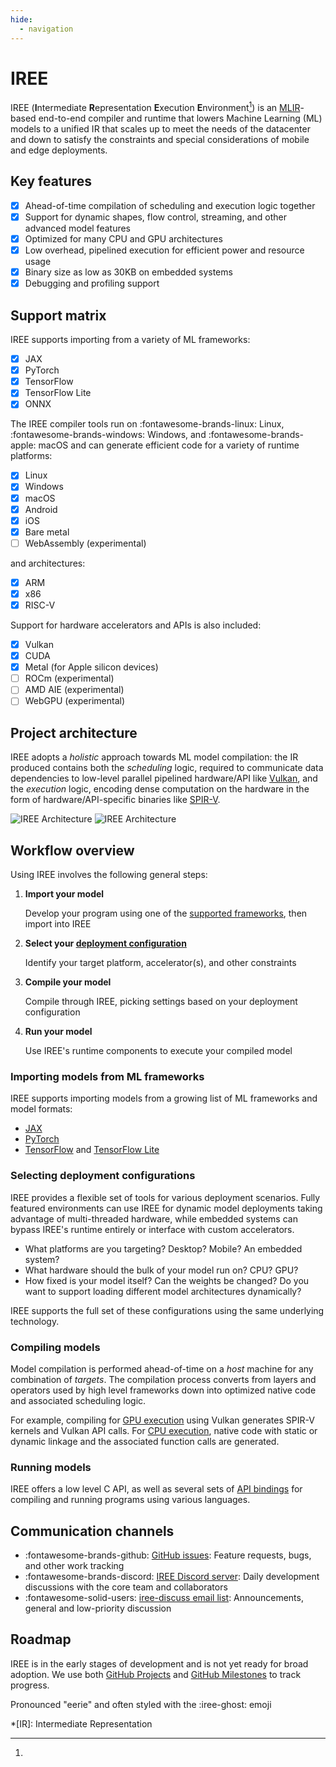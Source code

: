 ```yaml
---
hide:
  - navigation
---
```


# IREE

IREE (**I**ntermediate **R**epresentation **E**xecution **E**nvironment[^1]) is
an [MLIR](https://mlir.llvm.org/)-based end-to-end compiler and runtime that
lowers Machine Learning (ML) models to a unified IR that scales up to meet the
needs of the datacenter and down to satisfy the constraints and special
considerations of mobile and edge deployments.

## Key features

- [x] Ahead-of-time compilation of scheduling and execution logic together
- [x] Support for dynamic shapes, flow control, streaming, and other advanced
      model features
- [x] Optimized for many CPU and GPU architectures
- [x] Low overhead, pipelined execution for efficient power and resource usage
- [x] Binary size as low as 30KB on embedded systems
- [x] Debugging and profiling support

## Support matrix

IREE supports importing from a variety of ML frameworks:

- [x] JAX
- [x] PyTorch
- [x] TensorFlow
- [x] TensorFlow Lite
- [x] ONNX

The IREE compiler tools run on :fontawesome-brands-linux: Linux,
:fontawesome-brands-windows: Windows, and :fontawesome-brands-apple: macOS
and can generate efficient code for a variety of runtime platforms:

- [x] Linux
- [x] Windows
- [x] macOS
- [x] Android
- [x] iOS
- [x] Bare metal
- [ ] WebAssembly (experimental)

and architectures:

- [x] ARM
- [x] x86
- [x] RISC-V

Support for hardware accelerators and APIs is also included:

- [x] Vulkan
- [x] CUDA
- [x] Metal (for Apple silicon devices)
- [ ] ROCm (experimental)
- [ ] AMD AIE (experimental)
- [ ] WebGPU (experimental)

## Project architecture

IREE adopts a _holistic_ approach towards ML model compilation: the IR produced
contains both the _scheduling_ logic, required to communicate data dependencies
to low-level parallel pipelined hardware/API like
[Vulkan](https://www.khronos.org/vulkan/), and the _execution_ logic, encoding
dense computation on the hardware in the form of hardware/API-specific binaries
like [SPIR-V](https://www.khronos.org/spir/).

![IREE Architecture](./assets/images/iree_architecture_dark.svg#gh-dark-mode-only)
![IREE Architecture](./assets/images/iree_architecture.svg#gh-light-mode-only)

## Workflow overview

Using IREE involves the following general steps:

1. **Import your model**

    Develop your program using one of the
    [supported frameworks](./guides/ml-frameworks/index.md), then import into
    IREE

2. **Select your [deployment configuration](./guides/deployment-configurations/index.md)**

    Identify your target platform, accelerator(s), and other constraints

3. **Compile your model**

    Compile through IREE, picking settings based on your deployment
    configuration

4. **Run your model**

    Use IREE's runtime components to execute your compiled model

### Importing models from ML frameworks

IREE supports importing models from a growing list of ML frameworks and model
formats:

* [JAX](./guides/ml-frameworks/jax.md)
* [PyTorch](./guides/ml-frameworks/pytorch.md)
* [TensorFlow](./guides/ml-frameworks/tensorflow.md) and
  [TensorFlow Lite](./guides/ml-frameworks/tflite.md)

### Selecting deployment configurations

IREE provides a flexible set of tools for various deployment scenarios.
Fully featured environments can use IREE for dynamic model deployments taking
advantage of multi-threaded hardware, while embedded systems can bypass IREE's
runtime entirely or interface with custom accelerators.

* What platforms are you targeting? Desktop? Mobile? An embedded system?
* What hardware should the bulk of your model run on? CPU? GPU?
* How fixed is your model itself? Can the weights be changed? Do you want
  to support loading different model architectures dynamically?

IREE supports the full set of these configurations using the same underlying
technology.

### Compiling models

Model compilation is performed ahead-of-time on a _host_ machine for any
combination of _targets_. The compilation process converts from layers and
operators used by high level frameworks down into optimized native code and
associated scheduling logic.

For example, compiling for
[GPU execution](./guides/deployment-configurations/gpu-vulkan.md) using Vulkan generates
SPIR-V kernels and Vulkan API calls. For
[CPU execution](./guides/deployment-configurations/cpu.md), native code with
static or dynamic linkage and the associated function calls are generated.

### Running models

IREE offers a low level C API, as well as several sets of
[API bindings](./reference/bindings/index.md) for compiling and running programs
using various languages.

## Communication channels

* :fontawesome-brands-github:
  [GitHub issues](https://github.com/openxla/iree/issues): Feature requests,
  bugs, and other work tracking
* :fontawesome-brands-discord:
  [IREE Discord server](https://discord.gg/26P4xW4): Daily development
  discussions with the core team and collaborators
* :fontawesome-solid-users: [iree-discuss email list](https://groups.google.com/forum/#!forum/iree-discuss):
  Announcements, general and low-priority discussion

## Roadmap

IREE is in the early stages of development and is not yet ready for broad
adoption. We use both
[GitHub Projects](https://github.com/openxla/iree/projects) and
[GitHub Milestones](https://github.com/openxla/iree/milestones) to track
progress.

[^1]:
  Pronounced "eerie" and often styled with the :iree-ghost: emoji

*[IR]: Intermediate Representation
